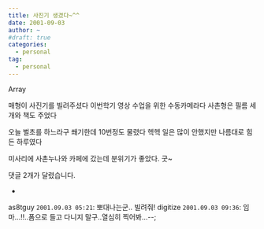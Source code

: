 ```yaml
---
title: 사진기 생겼다~^^
date: 2001-09-03
author: ~
#draft: true
categories:
  - personal
tag:
  - personal
---
```




Array

매형이 사진기를 빌려주셨다
이번학기 영상 수업을 위한 수동카메라다
사촌형은 필름 세개와 책도 주었다

오늘 벌초를 하느라구 쐐기한데 10번정도 물렸다
헥헥
일은 많이 안했지만
나름대로 힘든 하루였다

미사리에 사촌누나와 카페에 갔는데
분위기가 좋았다.
굿~


 댓글  2개가 달렸습니다.

- 
 as8tguy `2001.09.03 05:21`: 
뽀대나는군.. 빌려줘!
 digitize `2001.09.03 09:36`: 
임마...!!..폼으로 들고 다니지 말구..열심히 찍어봐...--;




